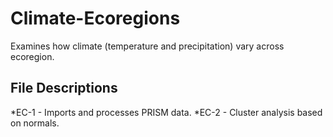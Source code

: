 # Climate-Ecoregions
Examines how climate (temperature and precipitation) vary across ecoregion.

## File Descriptions
*EC-1 - Imports and processes PRISM data. 
*EC-2 - Cluster analysis based on normals.
